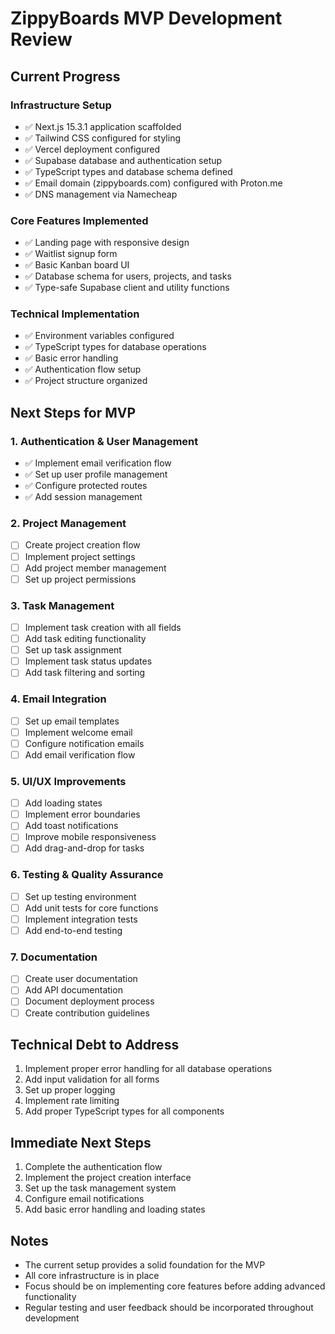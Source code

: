 # ZippyBoards MVP Development Review

## Current Progress

### Infrastructure Setup
- ✅ Next.js 15.3.1 application scaffolded
- ✅ Tailwind CSS configured for styling
- ✅ Vercel deployment configured
- ✅ Supabase database and authentication setup
- ✅ TypeScript types and database schema defined
- ✅ Email domain (zippyboards.com) configured with Proton.me
- ✅ DNS management via Namecheap

### Core Features Implemented
- ✅ Landing page with responsive design
- ✅ Waitlist signup form
- ✅ Basic Kanban board UI
- ✅ Database schema for users, projects, and tasks
- ✅ Type-safe Supabase client and utility functions

### Technical Implementation
- ✅ Environment variables configured
- ✅ TypeScript types for database operations
- ✅ Basic error handling
- ✅ Authentication flow setup
- ✅ Project structure organized

## Next Steps for MVP

### 1. Authentication & User Management
- ✅ Implement email verification flow
- ✅ Set up user profile management
- ✅ Configure protected routes
- ✅ Add session management

### 2. Project Management
- [ ] Create project creation flow
- [ ] Implement project settings
- [ ] Add project member management
- [ ] Set up project permissions

### 3. Task Management
- [ ] Implement task creation with all fields
- [ ] Add task editing functionality
- [ ] Set up task assignment
- [ ] Implement task status updates
- [ ] Add task filtering and sorting

### 4. Email Integration
- [ ] Set up email templates
- [ ] Implement welcome email
- [ ] Configure notification emails
- [ ] Add email verification flow

### 5. UI/UX Improvements
- [ ] Add loading states
- [ ] Implement error boundaries
- [ ] Add toast notifications
- [ ] Improve mobile responsiveness
- [ ] Add drag-and-drop for tasks

### 6. Testing & Quality Assurance
- [ ] Set up testing environment
- [ ] Add unit tests for core functions
- [ ] Implement integration tests
- [ ] Add end-to-end testing

### 7. Documentation
- [ ] Create user documentation
- [ ] Add API documentation
- [ ] Document deployment process
- [ ] Create contribution guidelines

## Technical Debt to Address
1. Implement proper error handling for all database operations
2. Add input validation for all forms
3. Set up proper logging
4. Implement rate limiting
5. Add proper TypeScript types for all components

## Immediate Next Steps
1. Complete the authentication flow
2. Implement the project creation interface
3. Set up the task management system
4. Configure email notifications
5. Add basic error handling and loading states

## Notes
- The current setup provides a solid foundation for the MVP
- All core infrastructure is in place
- Focus should be on implementing core features before adding advanced functionality
- Regular testing and user feedback should be incorporated throughout development
